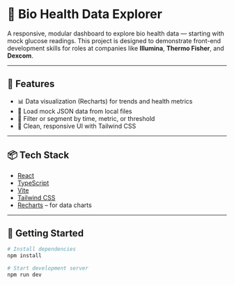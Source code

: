 # 🧬 Bio Health Data Explorer

A responsive, modular dashboard to explore bio health data — starting with mock glucose readings. This project is designed to demonstrate front-end development skills for roles at companies like **Illumina**, **Thermo Fisher**, and **Dexcom**.

---

## 🚀 Features

- 📊 Data visualization (Recharts) for trends and health metrics
- 📁 Load mock JSON data from local files
- 🎯 Filter or segment by time, metric, or threshold
- 🌙 Clean, responsive UI with Tailwind CSS

---

## 📦 Tech Stack

- [React](https://reactjs.org/)
- [TypeScript](https://www.typescriptlang.org/)
- [Vite](https://vitejs.dev/)
- [Tailwind CSS](https://tailwindcss.com/)
- [Recharts](https://recharts.org/) – for data charts

---

## 🔧 Getting Started

```bash
# Install dependencies
npm install

# Start development server
npm run dev
